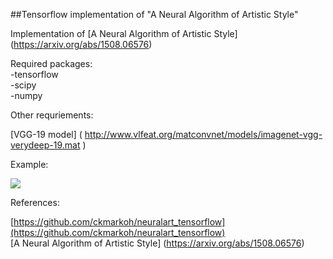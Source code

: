 ##Tensorflow implementation of "A Neural Algorithm of Artistic Style" <br />

Implementation of [A Neural Algorithm of Artistic Style] (https://arxiv.org/abs/1508.06576)

Required packages:<br />
-tensorflow<br />
-scipy<br />
-numpy<br />

Other requriements:

[VGG-19 model] ( http://www.vlfeat.org/matconvnet/models/imagenet-vgg-verydeep-19.mat )

Example:

<img src = "https://github.com/sushantojal/artistic-style-transfer/blob/master/style_transfer.png" />


References:

[https://github.com/ckmarkoh/neuralart_tensorflow](https://github.com/ckmarkoh/neuralart_tensorflow)<br />
[A Neural Algorithm of Artistic Style] (https://arxiv.org/abs/1508.06576)


